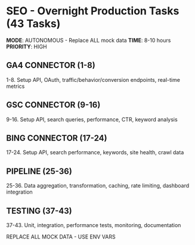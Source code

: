 # SEO - Overnight Production Tasks (43 Tasks)

**MODE**: AUTONOMOUS - Replace ALL mock data
**TIME**: 8-10 hours
**PRIORITY**: HIGH

## GA4 CONNECTOR (1-8)
1-8. Setup API, OAuth, traffic/behavior/conversion endpoints, real-time metrics

## GSC CONNECTOR (9-16)
9-16. Setup API, search queries, performance, CTR, keyword analysis

## BING CONNECTOR (17-24)
17-24. Setup API, search performance, keywords, site health, crawl data

## PIPELINE (25-36)
25-36. Data aggregation, transformation, caching, rate limiting, dashboard integration

## TESTING (37-43)
37-43. Unit, integration, performance tests, monitoring, documentation

REPLACE ALL MOCK DATA - USE ENV VARS
